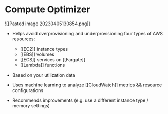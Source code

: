 # Compute Optimizer
![[Pasted image 20230405130854.png]]
- Helps avoid overprovisioning and underprovisioning four types of AWS resources:
	- [[EC2]] instance types
	- [[EBS]] volumes
	- [[ECS]] services on [[Fargate]]
	- [[Lambda]] functions
- Based on your utilization data

- Uses machine learning to analyze [[CloudWatch]] metrics && resource configurations
- Recommends improvements (e.g. use a different instance type / memory settings)